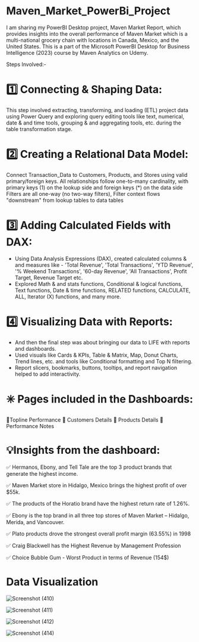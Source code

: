 # Maven_Market_PowerBi_Project

I am sharing my PowerBI Desktop project, Maven Market Report, which provides insights into the overall performance of Maven Market which is a multi-national grocery chain with locations in Canada, Mexico, and the United States. This is a part of the Microsoft PowerBI Desktop for Business Intelligence (2023) course by Maven Analytics on Udemy. 


Steps Involved:-

# 1️⃣ Connecting & Shaping Data:
This step involved extracting, transforming, and loading (ETL) project data using Power Query and exploring query editing tools like text, numerical, date & and time tools, grouping & and aggregating tools, etc. during the table transformation stage.


# 2️⃣ Creating a Relational Data Model:
Connect Transaction_Data to Customers, Products, and Stores using valid primary/foreign keys. 
All relationships follow one-to-many cardinality, with primary keys (1) on the lookup side and foreign keys (*) on the data side
Filters are all one-way (no two-way filters), Filter context flows "downstream" from lookup tables to data tables


# 3️⃣ Adding Calculated Fields with DAX:

- Using Data Analysis Expressions (DAX), created calculated columns & and measures like - 'Total Revenue', 'Total Transactions', 'YTD Revenue', '% Weekend Transactions', '60-day Revenue', 'All Transactions', Profit Target, Revenue Target etc.
- Explored Math & and stats functions, Conditional & logical functions, Text functions, Date & time functions, RELATED functions, CALCULATE, ALL, Iterator (X) functions, and many more.


# 4️⃣ Visualizing Data with Reports:

- And then the final step was about bringing our data to LIFE with reports and dashboards.
- Used visuals like Cards & KPIs, Table & Matrix, Map, Donut Charts, Trend lines, etc. and tools like Conditional formatting and Top N filtering.
- Report slicers, bookmarks, buttons, tooltips, and report navigation helped to add interactivity.


# ✳️ Pages included in the Dashboards:
📄Topline Performance
📄 Customers Details
📄 Products Details
📄 Performance Notes


# 💡Insights from the dashboard:

✅ Hermanos, Ebony, and Tell Tale are the top 3 product brands that generate the highest income.

✅ Maven Market store in Hidalgo, Mexico brings the highest profit of over $55k.

✅ The products of the Horatio brand have the highest return rate of 1.26%.

✅ Ebony is the top brand in all three top stores of Maven Market – Hidalgo, Merida, and Vancouver.

✅ Plato products drove the strongest overall profit margin (63.55%) in 1998 

✅ Craig Blackwell has the Highest Revenue by Management Profession

✅ Choice Bubble Gum - Worst Product in terms of Revenue (154$)



# Data Visualization



![Screenshot (410)](https://github.com/Inderpanda/Maven_Market_PowerBi_Project/assets/138003751/e76d5766-41b1-42bd-b4fd-9d7f78958c46)

![Screenshot (411)](https://github.com/Inderpanda/Maven_Market_PowerBi_Project/assets/138003751/a54e415d-00a7-4fcf-9dba-f2d9fa78f7e5)

![Screenshot (412)](https://github.com/Inderpanda/Maven_Market_PowerBi_Project/assets/138003751/08bb754b-0c25-4fc5-8dc8-e7010e8afa8f)

![Screenshot (414)](https://github.com/Inderpanda/Maven_Market_PowerBi_Project/assets/138003751/e0e72153-c246-4dc8-a1d9-4a64974fe9a2)



















 

